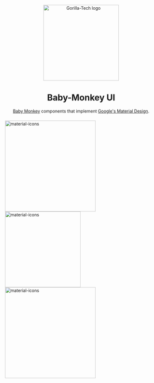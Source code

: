 <p align="center">
  <a href="http://bit.ly/gorilla_tech" rel="noopener" target="_blank"><img width="250" src="http://bit.ly/gorilla_tech" alt="Gorilla-Tech logo"></a></p>
</p>

<h1 align="center">Baby-Monkey UI</h1>

<div align="center">

[Baby Monkey](http://gorillatech.russs.tech/) components that implement [Google's Material Design](https://www.google.com/design/spec/material-design/introduction.html).

###
<p align="left">
  <a href="http://bit.ly/2YZ8qeS" rel="noopener" target="_blank"><img width="300" src="http://bit.ly/2YZ8qeS" alt="material-icons"></a>
  <a href="http://bit.ly/2Uj2Ghk" rel="noopener" target="_blank"><img width="250" src="http://bit.ly/2Uj2Ghk" alt="material-icons"></a><a href="http://bit.ly/2YRgZYU" rel="noopener" target="_blank"><img width="300" src="http://bit.ly/2YRgZYU" alt="material-icons"></a></p>



